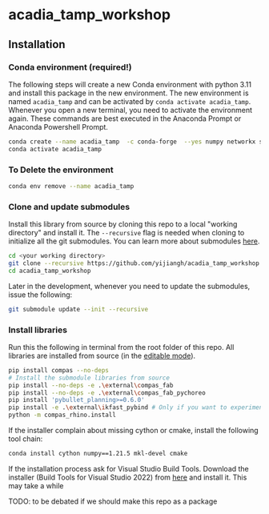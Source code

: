 # acadia_tamp_workshop

## Installation

### Conda environment (required!)

The following steps will create a new Conda environment with python 3.11 and install this package in the new environment.
The new environment is named `acadia_tamp` and can be activated by `conda activate acadia_tamp`.
Whenever you open a new terminal, you need to activate the environment again.
These commands are best executed in the Anaconda Prompt or Anaconda Powershell Prompt.

```bash
conda create --name acadia_tamp  -c conda-forge  --yes numpy networkx scipy matplotlib-base pillow schema sympy typing_extensions watchdog "jsonschema>=4.17,<4.18" imageio pyserial pybullet roslibpy pycollada colorama python=3.11
conda activate acadia_tamp
```
### To Delete the environment

```bash
conda env remove --name acadia_tamp
```

### Clone and update submodules

Install this library from source by cloning this repo to a local "working directory" and install it.
The `--recursive` flag is needed when cloning to initialize all the git submodules. You can learn more about submodules [here](https://git-scm.com/book/en/v2/Git-Tools-Submodules).


```bash
cd <your working directory>
git clone --recursive https://github.com/yijiangh/acadia_tamp_workshop.git
cd acadia_tamp_workshop
```

Later in the development, whenever you need to update the submodules, issue the following:

```bash
git submodule update --init --recursive
```

### Install libraries

Run this the following in terminal from the root folder of this repo. All libraries are installed from source (in the [editable mode](https://pip.pypa.io/en/stable/reference/pip_install/#install-editable)).

```bash
pip install compas --no-deps
# Install the submodule libraries from source
pip install --no-deps -e .\external\compas_fab
pip install --no-deps -e .\external\compas_fab_pychoreo
pip install 'pybullet_planning>=0.6.0'
pip install -e .\external\ikfast_pybind # Only if you want to experiment IKFast later
python -m compas_rhino.install
```

If the installer complain about missing cython or cmake, install the following tool chain:

```bash
conda install cython numpy==1.21.5 mkl-devel cmake
```

If the installation process ask for Visual Studio Build Tools. Download the installer (Build Tools for Visual Studio 2022) from [here](https://visualstudio.microsoft.com/downloads/#build-tools-for-visual-studio-2022) and install it. This may take a while

TODO: to be debated if we should make this repo as a package


<!-- # install `acadia_tamp_workshop` from source  -->
<!-- pip install -e . -->
<!-- # Run the following code add the python library paths to Rhino / Grasshopper:
python -m compas_rhino.install -p compas compas_fab compas_ghpython integral_timber_joints -->
